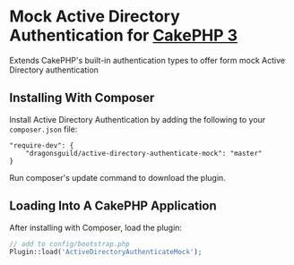 # Mock Active Directory Authentication for [CakePHP 3](https://cakephp.org/)

Extends CakePHP's built-in authentication types to offer form mock Active Directory authentication

## Installing With Composer

Install Active Directory Authentication by adding the following to your `composer.json` file:

    "require-dev": {
        "dragonsguild/active-directory-authenticate-mock": "master"
    }

Run composer's update command to download the plugin.

## Loading Into A CakePHP Application

After installing with Composer, load the plugin:

```php
// add to config/bootstrap.php
Plugin::load('ActiveDirectoryAuthenticateMock');
```
